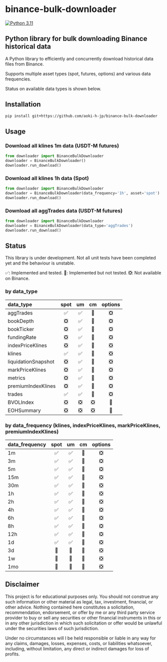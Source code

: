 # binance-bulk-downloader
[![Python 3.11](https://img.shields.io/badge/python-3.11-blue.svg)](https://www.python.org/downloads/release/python-3110//)

## Python library for bulk downloading Binance historical data
A Python library to efficiently and concurrently download historical data files from Binance.

Supports multiple asset types (spot, futures, options) and various data frequencies.

Status on available data types is shown below.

## Installation

```bash
pip install git+https://github.com/aoki-h-jp/binance-bulk-downloader
```

## Usage
### Download all klines 1m data (USDT-M futures)
```python
from downloader import BinanceBulkDownloader
downloader = BinanceBulkDownloader()
downloader.run_download()
```

### Download all klines 1h data (Spot)
```python
from downloader import BinanceBulkDownloader
downloader = BinanceBulkDownloader(data_frequency='1h', asset='spot')
downloader.run_download()
```

### Download all aggTrades data (USDT-M futures)
```python
from downloader import BinanceBulkDownloader
downloader = BinanceBulkDownloader(data_type='aggTrades')
downloader.run_download()
```

## Status
This library is under development. Not all unit tests have been completed yet and the behaviour is unstable.

✅: Implemented and tested. 🚧: Implemented but not tested. ❎: Not available on Binance.

### by data_type

| data_type           | spot | um   | cm   | options | 
| :------------------ | :--: | :--: | :--: | :-----: | 
| aggTrades           | ✅   | ✅   | 🚧 | ❎      | 
| bookDepth           | ❎   | ✅   | 🚧 | ❎      | 
| bookTicker          | ❎   | ✅   | 🚧 | ❎      | 
| fundingRate         | ❎   | ✅   | 🚧 | ❎      | 
| indexPriceKlines    | ❎   | ✅   | 🚧 | ❎      | 
| klines              | ✅   | ✅   | 🚧 | ❎      | 
| liquidationSnapshot | ❎   | ✅   | 🚧 | ❎      | 
| markPriceKlines     | ❎   | ✅   | 🚧 | ❎      | 
| metrics             | ❎   | ✅   | 🚧 | ❎      | 
| premiumIndexKlines  | ❎   | ✅   | 🚧 | ❎      | 
| trades              | ✅   | ✅   | 🚧 | ❎      | 
| BVOLIndex           | ❎   | ❎   | ❎   | 🚧    | 
| EOHSummary          | ❎   | ❎   | ❎   | 🚧    | 

### by data_frequency (klines, indexPriceKlines, markPriceKlines, premiumIndexKlines)

| data_frequency | spot | um   | cm   | options |
| :------------- | :--: | :--: | :--: | :-----: |
| 1m             | ✅   | ✅   | 🚧 | ❎      |
| 3m             | ✅   | ✅   | 🚧 | ❎      |
| 5m             | ✅   | ✅   | 🚧 | ❎      |
| 15m            | ✅   | ✅   | 🚧 | ❎      |
| 30m            | ✅   | ✅   | 🚧 | ❎      |
| 1h             | ✅   | ✅   | 🚧 | ❎      |
| 2h             | ✅   | ✅   | 🚧 | ❎      |
| 4h             | ✅   | ✅   | 🚧 | ❎      |
| 6h             | ✅   | ✅   | 🚧 | ❎      |
| 8h             | ✅   | ✅   | 🚧 | ❎      |
| 12h            | ✅   | ✅   | 🚧 | ❎      |
| 1d             | ✅   | ✅   | 🚧 | ❎      |
| 3d             | 🚧   | 🚧   | 🚧 | ❎      |
| 1w             | 🚧   | 🚧   | 🚧 | ❎      |
| 1mo             | 🚧   | 🚧   | 🚧 | ❎      |


## Disclaimer
This project is for educational purposes only. You should not construe any such information or other material as legal,
tax, investment, financial, or other advice. Nothing contained here constitutes a solicitation, recommendation,
endorsement, or offer by me or any third party service provider to buy or sell any securities or other financial
instruments in this or in any other jurisdiction in which such solicitation or offer would be unlawful under the
securities laws of such jurisdiction.

Under no circumstances will I be held responsible or liable in any way for any claims, damages, losses, expenses, costs,
or liabilities whatsoever, including, without limitation, any direct or indirect damages for loss of profits.